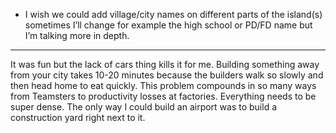 * I wish we could add village/city names on different parts of the island(s) sometimes I’ll change for example the high school or PD/FD name but I’m talking more in depth.

---
It was fun but the lack of cars thing kills it for me. Building something away from your city takes 10-20 minutes because the builders walk so slowly and then head home to eat quickly. This problem compounds in so many ways from Teamsters to productivity losses at factories. Everything needs to be super dense. The only way I could build an airport was to build a construction yard right next to it.

